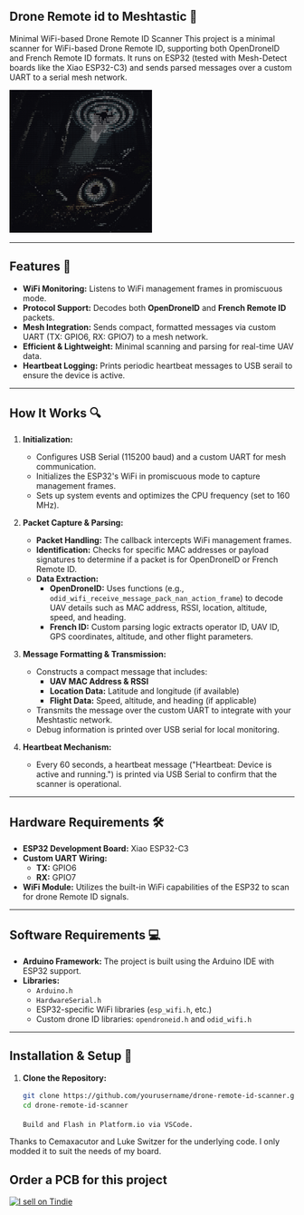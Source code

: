 ## Drone Remote id to Meshtastic 📡
Minimal WiFi-based Drone Remote ID Scanner
This project is a minimal scanner for WiFi-based Drone Remote ID, supporting both OpenDroneID and French Remote ID formats. It runs on ESP32 (tested with Mesh-Detect boards like the Xiao ESP32-C3) and sends parsed messages over a custom UART to a serial mesh network.

<img src="eye.png" alt="eye" style="width:50%; height:25%;">

---

## Features 🌟

- **WiFi Monitoring:** Listens to WiFi management frames in promiscuous mode.
- **Protocol Support:** Decodes both **OpenDroneID** and **French Remote ID** packets.
- **Mesh Integration:** Sends compact, formatted messages via custom UART (TX: GPIO6, RX: GPIO7) to a mesh network.
- **Efficient & Lightweight:** Minimal scanning and parsing for real-time UAV data.
- **Heartbeat Logging:** Prints periodic heartbeat messages to USB serail to ensure the device is active.

---

## How It Works 🔍

1. **Initialization:**
   - Configures USB Serial (115200 baud) and a custom UART for mesh communication.
   - Initializes the ESP32's WiFi in promiscuous mode to capture management frames.
   - Sets up system events and optimizes the CPU frequency (set to 160 MHz).

2. **Packet Capture & Parsing:**
   - **Packet Handling:** The callback intercepts WiFi management frames.
   - **Identification:** Checks for specific MAC addresses or payload signatures to determine if a packet is for OpenDroneID or French Remote ID.
   - **Data Extraction:** 
     - **OpenDroneID:** Uses functions (e.g., `odid_wifi_receive_message_pack_nan_action_frame`) to decode UAV details such as MAC address, RSSI, location, altitude, speed, and heading.
     - **French ID:** Custom parsing logic extracts operator ID, UAV ID, GPS coordinates, altitude, and other flight parameters.

3. **Message Formatting & Transmission:**
   - Constructs a compact message that includes:
     - **UAV MAC Address & RSSI**
     - **Location Data:** Latitude and longitude (if available)
     - **Flight Data:** Speed, altitude, and heading (if applicable)
   - Transmits the message over the custom UART to integrate with your Meshtastic network.
   - Debug information is printed over USB serial for local monitoring.

4. **Heartbeat Mechanism:**
   - Every 60 seconds, a heartbeat message ("Heartbeat: Device is active and running.") is printed via USB Serial to confirm that the scanner is operational.

---

## Hardware Requirements 🛠️

- **ESP32 Development Board:** Xiao ESP32-C3
- **Custom UART Wiring:** 
  - **TX:** GPIO6  
  - **RX:** GPIO7
- **WiFi Module:** Utilizes the built-in WiFi capabilities of the ESP32 to scan for drone Remote ID signals.

---

## Software Requirements 💻

- **Arduino Framework:** The project is built using the Arduino IDE with ESP32 support.
- **Libraries:**
  - `Arduino.h`
  - `HardwareSerial.h`
  - ESP32-specific WiFi libraries (`esp_wifi.h`, etc.)
  - Custom drone ID libraries: `opendroneid.h` and `odid_wifi.h`

---

## Installation & Setup 🚀

1. **Clone the Repository:**

   ```bash
   git clone https://github.com/yourusername/drone-remote-id-scanner.git
   cd drone-remote-id-scanner

   Build and Flash in Platform.io via VSCode. 


Thanks to Cemaxacutor and Luke Switzer for the underlying code. I only modded it to suit the needs of my board. 
## Order a PCB for this project
<a href="https://www.tindie.com/stores/colonel_panic/?ref=offsite_badges&utm_source=sellers_colonel_panic&utm_medium=badges&utm_campaign=badge_large">
    <img src="https://d2ss6ovg47m0r5.cloudfront.net/badges/tindie-larges.png" alt="I sell on Tindie" width="200" height="104">
</a>
